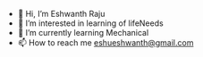 - 👋 Hi, I’m Eshwanth Raju
- 👀 I’m interested in learning of lifeNeeds
- 🌱 I’m currently learning Mechanical 
- 📫 How to reach me eshueshwanth@gmail.com
